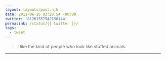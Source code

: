 ```yaml
---
layout: layouts/post.njk
date: 2011-06-16 03:28:54 +00:00
twitter: '81201557542150144'
permalink: /status/{{ twitter }}/
tags: 
  - tweet
---
```


> I like the kind of people who look like stuffed animals.

---

